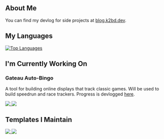 ## About Me

You can find my devlog for side projects at [blog.k2bd.dev](https://blog.k2bd.dev).

## My Languages

[![Top Languages](https://github-readme-stats.vercel.app/api/top-langs/?username=k2bd&hide=html,css,javascript,dockerfile,shell&layout=compact&theme=cobalt2)](https://github.com/anuraghazra/github-readme-stats)

## I'm Currently Working On

### Gateau Auto-Bingo

A tool for building online displays that track classic games. Will be used to build speedrun and race trackers. Progress is devlogged [here](https://blog.k2bd.dev/search/label/auto%20bingo).

<a href="https://github.com/k2bd/gateau-desktop">
  <img align="top" src="https://github-readme-stats.vercel.app/api/pin/?username=k2bd&repo=gateau-desktop&theme=cobalt2" />
</a>
<a href="https://github.com/k2bd/gateau-api">
  <img align="top" src="https://github-readme-stats.vercel.app/api/pin/?username=k2bd&repo=gateau-api&theme=cobalt2" />
</a>

## Templates I Maintain

<a href="https://github.com/k2bd/action-python-poetry">
  <img align="top" src="https://github-readme-stats.vercel.app/api/pin/?username=k2bd&repo=action-python-poetry&theme=cobalt2" />
</a>
<a href="https://github.com/k2bd/gcp-fastapi-poetry">
  <img align="top" src="https://github-readme-stats.vercel.app/api/pin/?username=k2bd&repo=gcp-fastapi-poetry&theme=cobalt2" />
</a>

<!--
**k2bd/k2bd** is a ✨ _special_ ✨ repository because its `README.md` (this file) appears on your GitHub profile.

Here are some ideas to get you started:

- 🔭 I’m currently working on ...
- 🌱 I’m currently learning ...
- 👯 I’m looking to collaborate on ...
- 🤔 I’m looking for help with ...
- 💬 Ask me about ...
- 📫 How to reach me: ...
- 😄 Pronouns: ...
- ⚡ Fun fact: ...
-->
